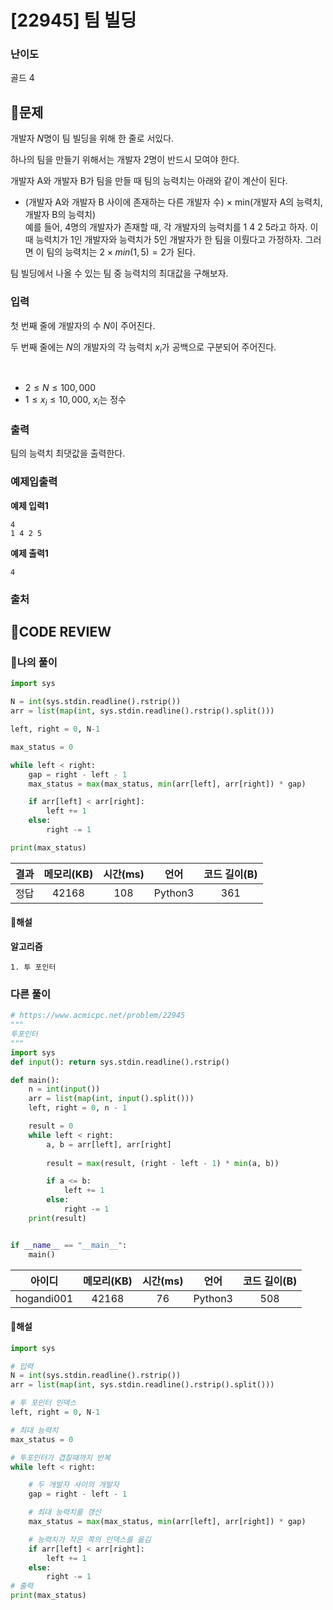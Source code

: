 # [22945] 팀 빌딩

### **난이도**
골드 4
## **📝문제**
개발자 $N$명이 팀 빌딩을 위해 한 줄로 서있다.

하나의 팀을 만들기 위해서는 개발자 2명이 반드시 모여야 한다.

개발자 A와 개발자 B가 팀을 만들 때 팀의 능력치는 아래와 같이 계산이 된다.

- (개발자 A와 개발자 B 사이에 존재하는 다른 개발자 수) × min(개발자 A의 능력치, 개발자 B의 능력치)  
예를 들어, 4명의 개발자가 존재할 때, 각 개발자의 능력치를 1 4 2 5라고 하자. 이때 능력치가 1인 개발자와 능력치가 5인 개발자가 한 팀을 이뤘다고 가정하자. 그러면 이 팀의 능력치는 $2×min(1, 5) = 2$가 된다.

팀 빌딩에서 나올 수 있는 팀 중 능력치의 최대값을 구해보자.
### **입력**
첫 번째 줄에 개발자의 수 $N$이 주어진다.

두 번째 줄에는 $N$의 개발자의 각 능력치 $x_{i}$가 공백으로 구분되어 주어진다.

 
- $2 ≤ N ≤ 100,000$ 
- $1 ≤ x_i ≤ 10,000$, $x_i$는 정수
### **출력**
팀의 능력치 최댓값을 출력한다.
### **예제입출력**

**예제 입력1**

```
4
1 4 2 5
```

**예제 출력1**

```
4
```

### **출처**

## **🧐CODE REVIEW**

### **🧾나의 풀이**

```python
import sys

N = int(sys.stdin.readline().rstrip())
arr = list(map(int, sys.stdin.readline().rstrip().split()))

left, right = 0, N-1

max_status = 0

while left < right:
    gap = right - left - 1
    max_status = max(max_status, min(arr[left], arr[right]) * gap)

    if arr[left] < arr[right]:
        left += 1
    else:
        right -= 1

print(max_status)
```

결과	| 메모리(KB) |	시간(ms) |	언어 |	코드 길이(B)
:----:|:-----:|:-----:|:-----:|:--------:
정답|42168|108|Python3|361
#### **📝해설**

**알고리즘**
```
1. 투 포인터
```

### **다른 풀이**

```python
# https://www.acmicpc.net/problem/22945
"""
투포인터
"""
import sys
def input(): return sys.stdin.readline().rstrip()

def main():
    n = int(input())
    arr = list(map(int, input().split()))
    left, right = 0, n - 1

    result = 0
    while left < right:
        a, b = arr[left], arr[right]
        
        result = max(result, (right - left - 1) * min(a, b))

        if a <= b:
            left += 1
        else:
            right -= 1
    print(result)


if __name__ == "__main__":
    main()
```

아이디 | 메모리(KB) |	시간(ms) |	언어 |	코드 길이(B) 
:-----:|:-----:|:-----:|:----:|:--------:
hogandi001|42168|76|Python3|508
#### **📝해설**

```python
import sys

# 입력
N = int(sys.stdin.readline().rstrip())
arr = list(map(int, sys.stdin.readline().rstrip().split()))

# 투 포인터 인덱스
left, right = 0, N-1

# 최대 능력치
max_status = 0

# 투포인터가 겹칠때까지 반복
while left < right:

    # 두 개발자 사이의 개발자
    gap = right - left - 1

    # 최대 능력치를 갱신
    max_status = max(max_status, min(arr[left], arr[right]) * gap)

    # 능력치가 작은 쪽의 인덱스를 옮김
    if arr[left] < arr[right]:
        left += 1
    else:
        right -= 1
# 출력
print(max_status)
```